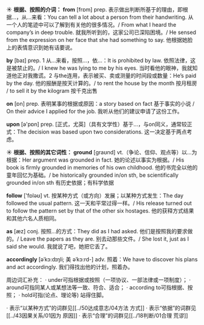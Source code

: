 ☀ <span class="category">**根据、按照的介词：**</span>
<span class="vocabulary">**from**</span> [frɒm] 
<span class="definition">prep. 表示做出判断所基于的理由，即根据…，从…来看：</span>You can tell a lot about a person from their handwriting. 从一个人的笔迹中可以了解到有关他的很多情况。/ From what I heard the company’s in deep trouble. 就我所听到的，这家公司已深陷困境。/ He sensed from the expression on her face that she had something to say. 他根据她脸上的表情意识到她有话要说。

<span class="vocabulary">**by**</span> [baɪ] 
<span class="definition">prep. 1 从…来看，按照…，依…：</span>It is prohibited by law. 依照法律，这是被禁止的。/ I knew he was lying to me by his eyes. 当时看他的眼神，我就知道他正对我撒谎。<span class="definition">2 与the连用，表示被买、卖或测量的时间段或数量：</span>He’s paid by the day. 他的报酬是按天计算的。/ to rent the house by the month 按月租房 / to sell it by the kilogram 按千克出售 

<span class="vocabulary">**on**</span> [ɒn] 
<span class="definition">prep. 表明某事的根据或原因：</span>a story based on fact 基于事实的小说 / On their advice I applied for the job. 我听从他们的建议申请了这份工作。

<span class="vocabulary">**upon**</span> [ə'pɒn] 
<span class="definition">prep. [正式，尤英]（具有文学性）基于…，与on同义，通常较正式：</span>The decision was based upon two considerations. 这一决定基于两点考虑。

☀ <span class="category">**根据、按照的其它词性：**</span>
<span class="vocabulary">**ground**</span> [ɡraʊnd] 
<span class="definition">vt.（争论、信仰、观点等）以…为根据：</span>Her argument was grounded in fact. 她的论述以事实为根据。/ His book is firmly grounded in memories of his own childhood. 他的书完全以他的童年回忆为基础。/ be historically grounded in/on sth, be scientifically grounded in/on sth 有历史依据；有科学依据

<span class="vocabulary">**follow**</span> ['fɒləʊ] 
<span class="definition">vt. 按某种方式（或方向）发展；以某种方式发生：</span>The day followed the usual pattern. 这一天和平常过得一样。/ His release turned out to follow the pattern set by that of the other six hostages. 他的获释方式结果和其他六名人质相同。

<span class="vocabulary">**as**</span> [æz] 
<span class="definition">conj. 按照…的方式：</span>They did as I had asked. 他们是按照我的要求做的。/ Leave the papers as they are. 别去动那些文件。/ She lost it, just as I said she would. 我就说了吧，她把它丢了。
           
<span class="vocabulary">**accordingly**</span> [əˈkɔ:dɪŋli; 美 əˈkɔ:rd-]
<span class="definition">adv. 照着：</span>We have to discover his plans and act accordingly. 我们得找出他的计划，照着办。

周边词汇补充：
· under可指根据或按照（一项协议、一部法律或一项制度）；
· around可指同某人或某想法等一致、符合、适合；
· according to可指根据、按照；
· hold可指(论点、理论等) 站得住脚。

· 表示“以某种方式”的词群见[[../50达成意志/04方法 方式]]
· 表示“依据”的词群见[[../43因果关系/01因为 原因]]
· 表示“合理”的词群见[[../18判断/01合理 荒谬]]
